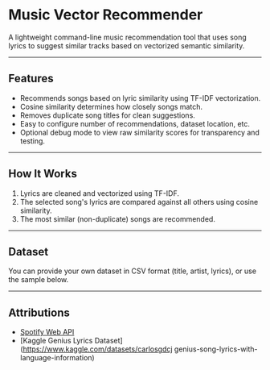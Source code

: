 # Music Vector Recommender

A lightweight command-line music recommendation tool that uses song lyrics to suggest similar tracks based on vectorized semantic similarity.

---

## Features
- Recommends songs based on lyric similarity using TF-IDF vectorization.
- Cosine similarity determines how closely songs match.
- Removes duplicate song titles for clean suggestions.
- Easy to configure number of recommendations, dataset location, etc.
- Optional debug mode to view raw similarity scores for transparency and testing.

--- 

## How It Works
1. Lyrics are cleaned and vectorized using TF-IDF.
2. The selected song's lyrics are compared against all others using cosine similarity.
3. The most similar (non-duplicate) songs are recommended.

---

## Dataset

You can provide your own dataset in CSV format (title, artist, lyrics), or use the sample below.

--- 

## Attributions

- [Spotify Web API](https://developer.spotify.com/documentation/web-api/)
- [Kaggle Genius Lyrics Dataset](https://www.kaggle.com/datasets/carlosgdcj genius-song-lyrics-with-language-information)